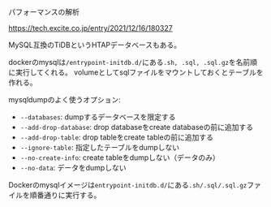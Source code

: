 パフォーマンスの解析

https://tech.excite.co.jp/entry/2021/12/16/180327

MySQL互換のTiDBというHTAPデータベースもある。

dockerのmysqlは`/entrypoint-initdb.d/`にある`.sh, .sql, .sql.gz`を名前順に実行してくれる。
volumeとしてsqlファイルをマウントしておくとテーブルを作れる。

mysqldumpのよく使うオプション:

- `--databases`: dumpするデータベースを限定する
- `--add-drop-database`: drop databaseをcreate databaseの前に追加する
- `--add-drop-table`: drop tableをcreate tableの前に追加する
- `--ignore-table`: 指定したテーブルをdumpしない
- `--no-create-info`: create tableをdumpしない（データのみ）
- `--no-data`: データをdumpしない

Dockerのmysqlイメージは`entrypoint-initdb.d/`にある`.sh/.sql/.sql.gz`ファイルを順番通りに実行する。

